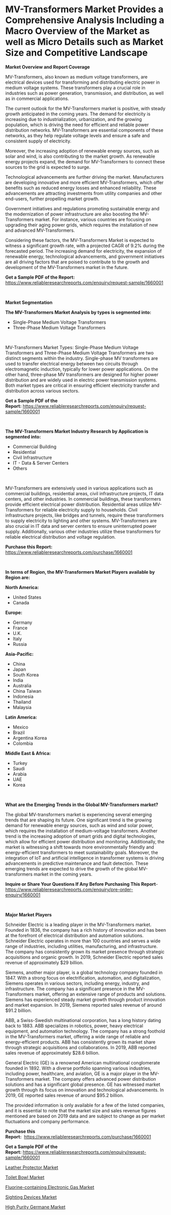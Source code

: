 <p><h1>MV-Transformers Market Provides a Comprehensive Analysis Including a Macro Overview of the Market as well as Micro Details such as Market Size and Competitive Landscape</h1></p><p><strong>Market Overview and Report Coverage</strong></p>
<p><p>MV-Transformers, also known as medium voltage transformers, are electrical devices used for transforming and distributing electric power in medium voltage systems. These transformers play a crucial role in industries such as power generation, transmission, and distribution, as well as in commercial applications.</p><p>The current outlook for the MV-Transformers market is positive, with steady growth anticipated in the coming years. The demand for electricity is increasing due to industrialization, urbanization, and the growing population, which is driving the need for efficient and reliable power distribution networks. MV-Transformers are essential components of these networks, as they help regulate voltage levels and ensure a safe and consistent supply of electricity.</p><p>Moreover, the increasing adoption of renewable energy sources, such as solar and wind, is also contributing to the market growth. As renewable energy projects expand, the demand for MV-Transformers to connect these sources to the grid is expected to surge.</p><p>Technological advancements are further driving the market. Manufacturers are developing innovative and more efficient MV-Transformers, which offer benefits such as reduced energy losses and enhanced reliability. These advancements are attracting investments from utility companies and other end-users, further propelling market growth.</p><p>Government initiatives and regulations promoting sustainable energy and the modernization of power infrastructure are also boosting the MV-Transformers market. For instance, various countries are focusing on upgrading their aging power grids, which requires the installation of new and advanced MV-Transformers.</p><p>Considering these factors, the MV-Transformers Market is expected to witness a significant growth rate, with a projected CAGR of 9.2% during the forecasted period. The increasing demand for electricity, the expansion of renewable energy, technological advancements, and government initiatives are all driving factors that are poised to contribute to the growth and development of the MV-Transformers market in the future.</p></p>
<p><strong>Get a Sample PDF of the Report:</strong> <a href="https://www.reliableresearchreports.com/enquiry/request-sample/1660001">https://www.reliableresearchreports.com/enquiry/request-sample/1660001</a></p>
<p>&nbsp;</p>
<p><strong>Market Segmentation</strong></p>
<p><strong>The MV-Transformers Market Analysis by types is segmented into:</strong></p>
<p><ul><li>Single-Phase Medium Voltage Transformers</li><li>Three-Phase Medium Voltage Transformers</li></ul></p>
<p>&nbsp;</p>
<p><p>MV-Transformers Market Types: Single-Phase Medium Voltage Transformers and Three-Phase Medium Voltage Transformers are two distinct segments within the industry. Single-phase MV transformers are used to transfer electrical energy between two circuits through electromagnetic induction, typically for lower power applications. On the other hand, three-phase MV transformers are designed for higher power distribution and are widely used in electric power transmission systems. Both market types are critical in ensuring efficient electricity transfer and distribution across various sectors.</p></p>
<p><strong>Get a Sample PDF of the Report:</strong>&nbsp;<a href="https://www.reliableresearchreports.com/enquiry/request-sample/1660001">https://www.reliableresearchreports.com/enquiry/request-sample/1660001</a></p>
<p>&nbsp;</p>
<p><strong>The MV-Transformers Market Industry Research by Application is segmented into:</strong></p>
<p><ul><li>Commercial Building</li><li>Residential</li><li>Civil Infrastructure</li><li>IT - Data & Server Centers</li><li>Others</li></ul></p>
<p>&nbsp;</p>
<p><p>MV-Transformers are extensively used in various applications such as commercial buildings, residential areas, civil infrastructure projects, IT data centers, and other industries. In commercial buildings, these transformers provide efficient electrical power distribution. Residential areas utilize MV-Transformers for reliable electricity supply to households. Civil infrastructure projects, like bridges and tunnels, require these transformers to supply electricity to lighting and other systems. MV-Transformers are also crucial in IT data and server centers to ensure uninterrupted power supply. Additionally, various other industries utilize these transformers for reliable electrical distribution and voltage regulation.</p></p>
<p><strong>Purchase this Report:</strong>&nbsp; <a href="https://www.reliableresearchreports.com/purchase/1660001">https://www.reliableresearchreports.com/purchase/1660001</a></p>
<p>&nbsp;</p>
<p><strong>In terms of Region, the MV-Transformers Market Players available by Region are:</strong></p>
<p>
    <p> <strong> North America: </strong>
        <ul>
            <li>United States</li>
            <li>Canada</li>
        </ul>
        </p> 
    <p> <strong> Europe: </strong>
        <ul>
            <li>Germany</li>
            <li>France</li>
            <li>U.K.</li>
            <li>Italy</li>
            <li>Russia</li>
        </ul>
        </p> 
    <p> <strong> Asia-Pacific: </strong>
        <ul>
            <li>China</li>
            <li>Japan</li>
            <li>South Korea</li>
            <li>India</li>
            <li>Australia</li>
            <li>China Taiwan</li>
            <li>Indonesia</li>
            <li>Thailand</li>
            <li>Malaysia</li>
        </ul>
        </p> 
    <p> <strong> Latin America: </strong>
        <ul>
            <li>Mexico</li>
            <li>Brazil</li>
            <li>Argentina Korea</li>
            <li>Colombia</li>
        </ul>
        </p> 
    <p> <strong> Middle East & Africa: </strong>
        <ul>
            <li>Turkey</li>
            <li>Saudi</li>
            <li>Arabia</li>
            <li>UAE</li>
            <li>Korea</li>
        </ul>
    </p>
    </p>
<p>&nbsp;</p>
<p><strong>What are the Emerging Trends in the Global MV-Transformers market?</strong></p>
<p><p>The global MV-transformers market is experiencing several emerging trends that are shaping its future. One significant trend is the growing demand for renewable energy sources, such as wind and solar power, which requires the installation of medium-voltage transformers. Another trend is the increasing adoption of smart grids and digital technologies, which allow for efficient power distribution and monitoring. Additionally, the market is witnessing a shift towards more environmentally friendly and energy-efficient transformers to meet sustainability goals. Moreover, the integration of IoT and artificial intelligence in transformer systems is driving advancements in predictive maintenance and fault detection. These emerging trends are expected to drive the growth of the global MV-transformers market in the coming years.</p></p>
<p><strong>Inquire or Share Your Questions If Any Before Purchasing This Report</strong>- <a href="https://www.reliableresearchreports.com/enquiry/pre-order-enquiry/1660001">https://www.reliableresearchreports.com/enquiry/pre-order-enquiry/1660001</a></p>
<p>&nbsp;</p>
<p><strong>Major Market Players</strong></p>
<p><p>Schneider Electric is a leading player in the MV-Transformers market. Founded in 1836, the company has a rich history of innovation and has been at the forefront of electrical distribution and automation solutions. Schneider Electric operates in more than 100 countries and serves a wide range of industries, including utilities, manufacturing, and infrastructure. The company has consistently grown its market presence through strategic acquisitions and organic growth. In 2019, Schneider Electric reported sales revenue of approximately $29 billion.</p><p>Siemens, another major player, is a global technology company founded in 1847. With a strong focus on electrification, automation, and digitalization, Siemens operates in various sectors, including energy, industry, and infrastructure. The company has a significant presence in the MV-Transformers market, offering an extensive range of products and solutions. Siemens has experienced steady market growth through product innovation and market expansion. In 2019, Siemens reported sales revenue of around $91.2 billion.</p><p>ABB, a Swiss-Swedish multinational corporation, has a long history dating back to 1883. ABB specializes in robotics, power, heavy electrical equipment, and automation technology. The company has a strong foothold in the MV-Transformers market, offering a wide range of reliable and energy-efficient products. ABB has consistently grown its market share through strategic acquisitions and collaborations. In 2019, ABB reported sales revenue of approximately $28.6 billion.</p><p>General Electric (GE) is a renowned American multinational conglomerate founded in 1892. With a diverse portfolio spanning various industries, including power, healthcare, and aviation, GE is a major player in the MV-Transformers market. The company offers advanced power distribution solutions and has a significant global presence. GE has witnessed market growth through its focus on innovation and technological advancements. In 2019, GE reported sales revenue of around $95.2 billion.</p><p>The provided information is only available for a few of the listed companies, and it is essential to note that the market size and sales revenue figures mentioned are based on 2019 data and are subject to change as per market fluctuations and company performance.</p></p>
<p><strong>Purchase this Report:</strong>&nbsp;&nbsp;<a href="https://www.reliableresearchreports.com/purchase/1660001">https://www.reliableresearchreports.com/purchase/1660001</a></p>
<p></p>
<p><strong>Get a Sample PDF of the Report:</strong>&nbsp;<a href="https://www.reliableresearchreports.com/enquiry/request-sample/1660001">https://www.reliableresearchreports.com/enquiry/request-sample/1660001</a></p>
<p><p><a href="https://medium.com/@santosh.reportprime/leather-protector-market-exploring-market-share-market-trends-and-future-growth-f2244b0c15ee">Leather Protector Market</a></p><p><a href="https://www.linkedin.com/pulse/toilet-bowl-market-insights-players-forecast-till-2030-ctlie/">Toilet Bowl Market</a></p><p><a href="https://github.com/GroverBarry/Market-Research-Report-List-2/blob/main/fluorine-containing-electronic-gas-market.md">Fluorine-containing Electronic Gas Market</a></p><p><a href="https://www.linkedin.com/pulse/sighting-devices-market-research-report-unlocks-analysis-financial-7qnve/">Sighting Devices Market</a></p><p><a href="https://github.com/RickHolmes3/Market-Research-Report-List-1/blob/main/high-purity-germane-market.md">High Purity Germane Market</a></p></p>